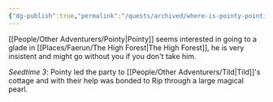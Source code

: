 ```yaml
---
{"dg-publish":true,"permalink":"/quests/archived/where-is-pointy-pointing/","tags":["Quest","Faerun"]}
---
```


[[People/Other Adventurers/Pointy\|Pointy]] seems interested in going to a glade in [[Places/Faerun/The High Forest\|The High Forest]], he is very insistent and might go without you if you don't take him.  

*Seedtime 3*: Pointy led the party to [[People/Other Adventurers/Tild\|Tild]]'s cottage and with their help was bonded to Rip through a large magical pearl.  